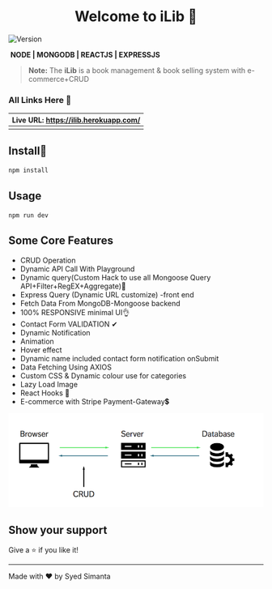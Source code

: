<h1 align="center">Welcome to iLib 👋</h1>
<p>
  <img alt="Version" src="https://img.shields.io/badge/version-1.0.0-blue.svg?cacheSeconds=2592000" />
</p>



​                                                         **NODE | MONGODB | REACTJS | EXPRESSJS**
> **Note:** The **iLib** is a book management & book selling system with e-commerce+CRUD

### All Links Here :link:

| Live URL:        https://ilib.herokuapp.com/ |
| :-------------------- |
|    |



## Install:saxophone:

```sh
npm install
```

## Usage

```sh
npm run dev
```



## Some Core Features

- CRUD Operation
- Dynamic API Call With Playground
- Dynamic query(Custom Hack to use all Mongoose Query API+Filter+RegEX+Aggregate)🤞
- Express Query (Dynamic URL customize) -front end
- Fetch Data From MongoDB-Mongoose backend
- 100% RESPONSIVE minimal UI👌
- Contact Form VALIDATION ✔
- Dynamic Notification
- Animation
- Hover effect
- Dynamic name included contact form notification onSubmit 
- Data Fetching Using AXIOS
- Custom CSS & Dynamic colour use for categories
- Lazy Load Image
- React Hooks 🏑
- E-commerce with Stripe Payment-Gateway💲



![](.\crud-express-mongo.png)







## Show your support

Give a ⭐️ if you like it!

***
Made with ❤️ by Syed Simanta